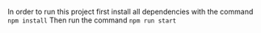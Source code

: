 In order to run this project first install all dependencies with the command `npm install`
Then run the command `npm run start`
